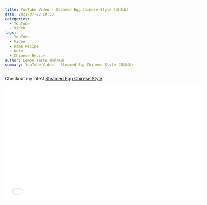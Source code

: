 ```yaml
---
title: YouTube Video - Steamed Egg Chinese Style (蒸水蛋)
date: 2021-07-22 18:30
categories:
  - YouTube
  - Video
tags:
  - YouTube
  - Video
  - Home Recipe
  - Keto
  - Chinese Recipe
author: Lemon Taste 寧萌味道
summary: YouTube Video - Steamed Egg Chinese Style (蒸水蛋)
---
```


Checkout my latest [Steamed Egg Chinese Style](https://www.youtube.com/watch?v=skjNgiVPT1E).

<iframe src="//www.youtube.com/embed/skjNgiVPT1E" height="375" width="640" allowfullscreen="" frameborder="0"></iframe>
